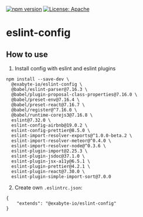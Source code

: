 [![npm version](https://badge.fury.io/js/%40exabyte-io%2Feslint-config.svg)](https://badge.fury.io/js/%40exabyte-io%2Feslint-config)
[![License: Apache](https://img.shields.io/badge/License-Apache-blue.svg)](https://www.apache.org/licenses/LICENSE-2.0)

# eslint-config

## How to use

1. Install config with eslint and eslint plugins

```
npm install --save-dev \
  @exabyte-io/eslint-config \
  @babel/eslint-parser@7.16.3 \
  @babel/plugin-proposal-class-properties@7.16.0 \
  @babel/preset-env@7.16.4 \
  @babel/preset-react@7.16.7 \
  @babel/register@^7.16.0 \
  @babel/runtime-corejs3@7.16.8 \
  eslint@7.32.0 \
  eslint-config-airbnb@19.0.2 \
  eslint-config-prettier@8.5.0 \
  eslint-import-resolver-exports@^1.0.0-beta.2 \
  eslint-import-resolver-meteor@^0.4.0 \
  eslint-import-resolver-node@^0.3.6 \
  eslint-plugin-import@2.25.3 \
  eslint-plugin-jsdoc@37.1.0 \
  eslint-plugin-jsx-a11y@6.5.1 \
  eslint-plugin-prettier@4.2.1 \
  eslint-plugin-react@7.30.0 \
  eslint-plugin-simple-import-sort@7.0.0
```


2. Create own `.eslintrc.json`:

```
{
    "extends": "@exabyte-io/eslint-config"
}
```
